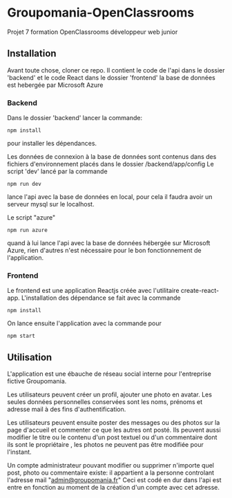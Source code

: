 # Groupomania-OpenClassrooms
Projet 7 formation OpenClassrooms développeur web junior

## Installation

Avant toute chose, cloner ce repo. Il contient le code de l'api dans le dossier 'backend' et le code React dans le dossier 'frontend' la base de données est hebergée par Microsoft Azure

### Backend

Dans le dossier 'backend' lancer la commande:

```
npm install
```
pour installer les dépendances.

Les données de connexion à la base de données sont contenus dans des fichiers d'environnement placés dans le  dossier /backend/app/config
Le script 'dev' lancé par la commande 
```
npm run dev
```
lance l'api avec la base de données en local, pour cela il faudra avoir un serveur mysql sur le localhost. 

Le script "azure"
```
npm run azure
```
quand à lui lance l'api avec la base de données hébergée sur Microsoft Azure, rien d'autres n'est nécessaire pour le bon fonctionnement de l'application.

### Frontend

Le frontend est une application Reactjs créée avec l'utilitaire create-react-app.
L'installation des dépendance se fait avec la commande
```
npm install
```
On lance ensuite l'application avec la commande pour
```
npm start
```

## Utilisation

L'application est une ébauche de réseau social interne pour l'entreprise fictive Groupomania.

Les utilisateurs peuvent créer un profil, ajouter une photo en avatar. Les seules données personnelles conservées sont les noms, prénoms et adresse mail à des fins d'authentification.

Les utilisateurs peuvent ensuite poster des messages ou des photos sur la page d'accueil et commenter ce que les autres ont posté. Ils peuvent aussi modifier le titre ou le contenu d'un post textuel ou d'un commentaire dont ils sont le propriétaire , les photos ne peuvent pas être modifiée pour l'instant.

Un compte administrateur pouvant modifier ou supprimer n'importe quel post, photo ou commentaire existe: il appartient a la personne controlant l'adresse mail "admin@groupomania.fr" Ceci est codé en dur dans l'api est entre en fonction au moment de la création d'un compte avec cet adresse. 

